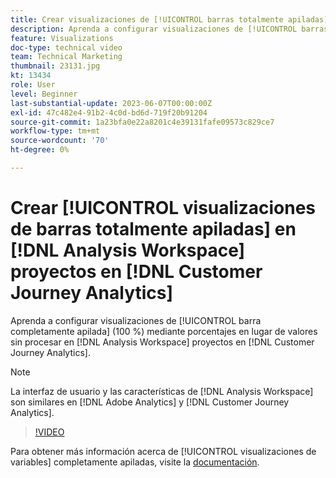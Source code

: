 ```yaml
---
title: Crear visualizaciones de [!UICONTROL barras totalmente apiladas] en  [!DNL Analysis Workspace] proyectos
description: Aprenda a configurar visualizaciones de [!UICONTROL barras totalmente apiladas] mediante porcentajes en lugar de valores sin procesar en [!DNL Analysis Workspace] proyectos en [!DNL Customer Journey Analytics].
feature: Visualizations
doc-type: technical video
team: Technical Marketing
thumbnail: 23131.jpg
kt: 13434
role: User
level: Beginner
last-substantial-update: 2023-06-07T00:00:00Z
exl-id: 47c482e4-91b2-4c0d-bd6d-719f20b91204
source-git-commit: 1a23bfa0e22a8201c4e39131fafe09573c829ce7
workflow-type: tm+mt
source-wordcount: '70'
ht-degree: 0%

---
```


# Crear [!UICONTROL visualizaciones de barras totalmente apiladas] en [!DNL Analysis Workspace] proyectos en [!DNL Customer Journey Analytics]

Aprenda a configurar visualizaciones de [!UICONTROL barra completamente apilada] (100 %) mediante porcentajes en lugar de valores sin procesar en [!DNL Analysis Workspace] proyectos en [!DNL Customer Journey Analytics].

>[!NOTE]
>
>La interfaz de usuario y las características de [!DNL Analysis Workspace] son similares en [!DNL Adobe Analytics] y [!DNL Customer Journey Analytics].

>[!VIDEO](https://video.tv.adobe.com/v/23131/?quality=12&learn=on)

Para obtener más información acerca de [!UICONTROL visualizaciones de variables] completamente apiladas, visite la [documentación](https://experienceleague.adobe.com/docs/analytics-platform/using/cja-workspace/visualizations/bar.html).
